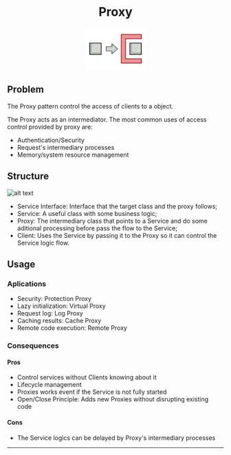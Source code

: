 <h1 align='center'>Proxy</h1>

<p align='center'>
	<img src='../../../.github/proxy.png' alt='Proxy'>
</p>

## Problem

The Proxy pattern control the access of clients to a object.

The Proxy acts as an intermediator. The most common uses of access control provided by proxy are:

- Authentication/Security
- Request's intermediary processes 
- Memory/system resource management

## Structure

![alt text](https://refactoring.guru/images/patterns/diagrams/proxy/structure.png "Proxy UML Diagram")

- Service Interface: Interface that the target class and the proxy follows;
- Service: A useful class with some business logic;
- Proxy: The intermediary class that points to a Service and do some aditional processing before pass the flow to the Service;
- Client: Uses the Service by passing it to the Proxy so it can control the Service logic flow.

## Usage

### Aplications
- Security: Protection Proxy
- Lazy initialization: Virtual Proxy
- Request log: Log Proxy
- Caching results: Cache Proxy
- Remote code execution: Remote Proxy 

### Consequences
#### Pros
- Control services without Clients knowing about it
- Lifecycle management
- Proxies works event if the Service is not fully started
- Open/Close Principle: Adds new Proxies without disrupting existing code

#### Cons
- The Service logics can be delayed by Proxy's intermediary processes

---